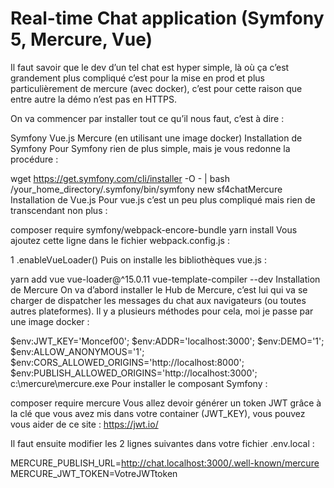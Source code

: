 # Real-time Chat application (Symfony 5, Mercure, Vue)



Il faut savoir que le dev d’un tel chat est hyper simple, là où ça c’est grandement plus compliqué c’est pour la mise en prod et plus particulièrement de mercure (avec docker), c’est pour cette raison que entre autre la démo n’est pas en HTTPS.

On va commencer par installer tout ce qu’il nous faut, c’est à dire :

Symfony
Vue.js
Mercure (en utilisant une image docker)
Installation de Symfony
Pour Symfony rien de plus simple, mais je vous redonne la procédure :

wget https://get.symfony.com/cli/installer -O - | bash
/your_home_directory/.symfony/bin/symfony new sf4chatMercure
Installation de Vue.js
Pour vue.js c’est un peu plus compliqué mais rien de transcendant non plus :

composer require symfony/webpack-encore-bundle
yarn install
Vous ajoutez cette ligne dans le fichier webpack.config.js :

1
.enableVueLoader()
Puis on installe les bibliothèques vue.js :

yarn add vue vue-loader@^15.0.11 vue-template-compiler --dev
Installation de Mercure
On va d’abord installer le Hub de Mercure, c’est lui qui va se charger de dispatcher les messages du chat aux navigateurs (ou toutes autres plateformes). Il y a plusieurs méthodes pour cela, moi je passe par une image docker :

$env:JWT_KEY='Moncef00'; $env:ADDR='localhost:3000'; $env:DEMO='1'; $env:ALLOW_ANONYMOUS='1'; $env:CORS_ALLOWED_ORIGINS='http://localhost:8000'; $env:PUBLISH_ALLOWED_ORIGINS='http://localhost:3000'; c:\mercure\mercure.exe
Pour installer le composant Symfony :

composer require mercure
Vous allez devoir générer un token JWT grâce à la clé que vous avez mis dans votre container (JWT_KEY), vous pouvez vous aider de ce site : https://jwt.io/

Il faut ensuite modifier les 2 lignes suivantes dans votre fichier .env.local :

MERCURE_PUBLISH_URL=http://chat.localhost:3000/.well-known/mercure
MERCURE_JWT_TOKEN=VotreJWTtoken

